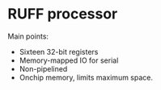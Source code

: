 # RUFF processor

Main points:

* Sixteen 32-bit registers
* Memory-mapped IO for serial
* Non-pipelined
* Onchip memory, limits maximum space.
